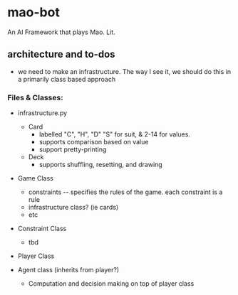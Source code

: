 # mao-bot
An AI Framework that plays Mao. Lit.

## architecture and to-dos
* we need to make an infrastructure. The way I see it, we should do this in a primarily class based approach

### Files & Classes:
* infrastructure.py
	* Card
		* labelled "C", "H", "D" "S" for suit, & 2-14 for values.
		* supports comparison based on value
		* support pretty-printing
	* Deck 
		* supports shuffling, resetting, and drawing
* Game Class
	* constraints -- specifies the rules of the game. each constraint is a rule
	* infrastructure class? (ie cards)
	* etc
* Constraint Class
	* tbd
* Player Class

* Agent class (inherits from player?)
	* Computation and decision making on top of player class
